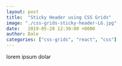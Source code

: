 ```yaml
---
layout: post
title:  "Sticky Header using CSS Grids"
image: "./css-grids-sticky-header-LG.jpg"
date:   2019-05-28 12:30:00 +0000
author: Dale
categories: ["css-grids", "react", "css"]
---
```


lorem ipsum dolar
